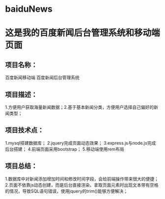 # baiduNews
<h1>这是我的百度新闻后台管理系统和移动端页面</h1>
<h2>项目名称：</h2>
<p>百度新闻移动端 百度新闻后台管理系统</p>
<h2>项目描述：</h2>
<p>1.方便用户获取海量新闻数据；2.基于基本新闻分类，方便用户选择自己偏好的新闻类型；</p>
<h2>项目技术点：</h2>
<p>1.mysql搭建数据库；
2.jquery完成页面动态效果；
3.express.js与node.js完成后台搭建；
4.前端页面采用bootstrap；
5.移动端使用rem布局</p>
<h2>项目总结：</h2>
<p>1.数据库中对新闻添加增加时间和修改时间字段，会给前端操作带来很大的便捷；
2.页面不依靠js动态创建，而是后台直接渲染，拿取页面元素时出现文本带有空格的情况，导致SQL语句错误，使用jquery的trim()能够方便解决；
</p>
                
                
                

